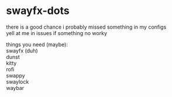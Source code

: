 # swayfx-dots
there is a good chance i probably missed something in my configs\
yell at me in issues if something no worky

things you need (maybe):\
swayfx (duh)\
dunst\
kitty\
rofi\
swappy\
swaylock\
waybar
